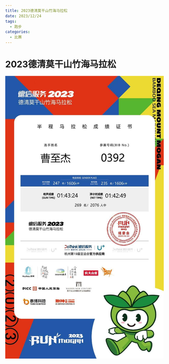 ```yaml
---
title: 2023德清莫干山竹海马拉松
date: 2023/12/24
tags:
  - 跑步
categories:
  - 比赛
---
```


# 2023德清莫干山竹海马拉松

<img src="../img/12.png"/>
